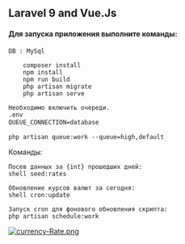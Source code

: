 ##  Laravel 9 and Vue.Js

#### Для запуска приложения выполните команды:
```DB : MySql```
```shell
    composer install
    npm install
    npm run build
    php artisan migrate
    php artisan serve
```

```html
Необходимо включить очереди.
.env
QUEUE_CONNECTION=database
```
```shell
php artisan queue:work --queue=high,default
```
Команды:
```shell
Посев данных за {int} прошедших дней: 
shell seed:rates

Обновление курсов валют за сегодня:
shell cron:update

Запуск cron для фонового обновления скрипта:
php artisan schedule:work
```

[![currency-Rate.png](https://i.postimg.cc/B6QkYTgp/currency-Rate.png)](https://postimg.cc/VSpK5b20)


